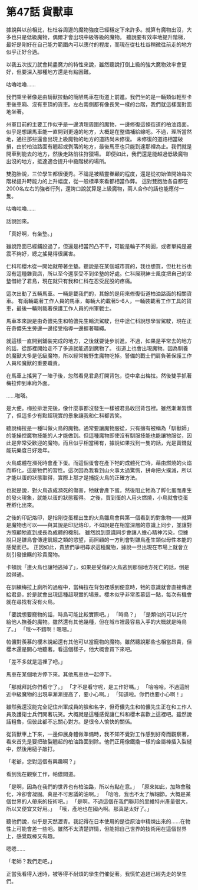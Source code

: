 # 第47話 貨獸車

據說與以前相比，杜杜谷周邊的魔物強度已經穩定下來許多。就算有魔物出沒，大多也只是低級魔物，偶爾才會出現中級等級的魔物。
聽說要有效率地提升階梯，最好是剛好在自己能力範圍內可以應付的程度，而現在從杜杜谷稍微往前走的地方似乎正好合適。

以我五次拔刀就會耗盡魔力的特性來說，雖然聽說打倒上級的強大魔物效率會更好，但要深入那種地方還是有點困難。

咕嚕咕嚕……

我們乘坐著像是由騎獸拉動的簡陋馬車在街道上前進。我們坐的是一輛類似輕型卡車後車廂、沒有車頂的貨車。左右兩側都有像長凳一樣的台階，我們就這樣面對面地坐著。

州軍目前的主要工作似乎是一邊清理周圍的魔物，一邊修復這條街道的柏油路面。似乎是想讓馬車能一直開到更遠的地方，大概是在整備補給線吧。不過，理所當然地，通往那些還會出現上級魔物的地方的道路尚未修復。
未修復的道路相當破損，由於柏油路面有翹起或剝落的地方，最後馬車也只能到達那裡為止。我們就是開車到能去的地方，然後走路前往狩獵場。
即便如此，我們還是能越過低級魔物出沒的地方，抵達適合提升中級階梯的場所。

雙胞胎說，三位學生都很優秀。不論是被精靈眷顧的程度，還是從初始值開始每次階梯提升時能力的上升幅度，從一般標準來看都相當作弊。
這對雙胞胎各自都在2000名左右的強者行列，還誇口說就算是上級魔物，兩人合作的話也能應付一隻。

咕嚕咕嚕……

話說回來。

「真好啊，有坐墊。」

雖說路面已經鋪設過了，但還是相當凹凸不平，可能是輪子不夠圓，或者單純是避震不夠好，總之搖晃得很厲害。

仁科和櫻木從一開始就帶著坐墊。聽說是在某個城市買的，我也想買，但杜杜谷也沒有這種雜貨店，所以至今還享受不到坐墊的好處。仁科展現紳士風度把自己的坐墊借給了君島，現在就只有我和仁科在忍受屁股的疼痛。

這次出動了五輛馬車。一輛是載我們的，其餘的是用來修復街道柏油路面的相關貨車。
有兩輛載著工作人員的馬車，每輛大約載著5-6人，一輛裝載著工作工具的貨車，最後一輛則載著保護工作人員的州軍戰士。

馬車本來說是由奇儂先生和帕儂先生輪流駕駛，但中途仁科說想學習駕駛，現在正在奇儂先生旁邊一邊接受指導一邊握著韁繩。

就這樣一直開到鋪裝完成的地方，之後就要徒步前進。不過，如果是平常去的地方的話，從那裡開始走不了多遠就能遇到魔物了。
街道上也會出現魔物。因為馴養的魔獸大多是低級魔物，所以經常被野生魔物吃掉。警備的戰士們肩負著保護工作人員和魔獸的重要職責。

在馬車上搖晃了一陣子後，忽然看見君島打開背包，從中拿出梅拉。然後雙手抓著梅拉伸到車廂外面。

……啪嗒。

是大便。梅拉排泄完後，像什麼事都沒發生一樣被君島收回背包裡。雖然漸漸習慣了，但這多少有點超現實的景象讓我和仁科都苦笑。

聽說梅拉是一種叫做火鳥的魔物。通常要讓魔物服從，只有擁有被稱為「馴獸師」的能操控魔物技能的人才能做到。但這種魔物即使沒有馴服技能也能讓牠服從，因此是非常受歡迎的魔物。而且似乎相當稀有，據說如果找到一隻的話，光是賣錢就能玩樂度日好幾年。

火鳥成體在瀕死時會產下蛋。而這個蛋會在產下牠的成體死亡時，藉由燃燒的火焰而孵化，這是牠們的習性。這次因為我看到山火事太過驚慌，拼命把火撲滅，所以才能以蛋的狀態取得，實際上那才是捕捉火鳥的正確方法。

也就是說，對火鳥造成瀕死的傷害，牠就會產下蛋。然後阻止牠為了孵化蛋而產生的發火現象，就能以蛋的狀態獲得。
之後，買到蛋的人用火燃燒，小鳥就會從蛋裡孵化出來。

之後的印記烙印，是指剛從蛋裡出生的火鳥雛鳥會與第一個看到的對象物——就算是魔物也可以——與其說是印記烙印，不如說是在相當深層的意識上同步，並讓對方照顧牠直到成長為成體的機制。
雖然說到意識同步會讓人擔心精神污染，但據說只是雛鳥會傳達飢餓之類的慾望，而照顧的一方則會對雛鳥產生類似母性本能的感覺而已。
正因如此，貴族們爭相尋求這種魔物，據說一旦出現在市場上就會立刻引發搶購的珍貴魔物。

卡頓說「連火鳥也讓牠逃掉了」，如果是受傷的火鳥逃到那個地方死亡的話，倒是說得通。

在訓練梅拉上廁所的過程中，當梅拉在背包裡感到便意時，牠的意識就會直接傳達給君島，於是就會出現這種超現實的場景。櫻木似乎非常羨慕這一點，每次有機會就在尋找有沒有火鳥。

「要說想要寵物的話，時鳥可能比較實際吧。」
「時鳥？」
「是類似的可以託付給他人撫養的魔物。雖然還有其他幾種，但在城市裡最容易入手的大概就是時鳥了。」
「哦～不錯啊！嗯嗯。」

帕儂對羨慕的櫻木說起還有其他可以當寵物的魔物。雖然聽說那些也相當昂貴，但櫻木還是開心地聽著。看這個樣子，他大概會買下來吧。

「差不多就是這裡了吧。」

馬車在某個地方停下來。其他馬車也一起停下。

「那就拜託你們看守了。」
「才不是看守呢，是工作好嗎。」
「哈哈哈。不過這附近中級魔物的出現率漸漸提高了，要小心啊。」
「知道啦。你們也要小心啊！」

雖然我還沒能完全記住州軍成員的臉和名字，但奇儂先生和帕儂先生正在和工作人員及護衛士兵們開著玩笑。大概就是這種感覺讓仁科和櫻木喜歡上這裡吧。雖然說話粗魯，但彼此都不忘關心對方。是很令人愉快的關係。

從貨獸車上下來，一邊伸展身體做準備時，我不知不覺對工作感到好奇而觀察著，看來首先是要把破裂翹起的柏油路面剝除。他們正用像鐵撬一樣的金屬棒插入裂縫中，然後用槌子敲打。

「老爺，您對這個有興趣啊？」

看到我在觀察工作，帕儂問道。

「是啊，因為在我們的世界也有柏油路，所以有點在意。」
「原來如此，加熱會融化，冷卻會凝固。真是不可思議的油啊。」
「哈哈，我也不太了解細節。大概是某個世界的人帶來的技術吧。」
「是啊。不過這個在我們聯邦的里維特州產量很大，所以又便宜又好用。」
「哦，產地也在國內啊。那真是太好了。」

聽他們說，似乎是天然瀝青。我記得在日本使用的是從原油中精煉出來的……在物性上可能會差一些吧。雖然不太清楚詳情，但能把自己世界的技術用在這個世界上，感覺既棒又有趣。

嗯嗯……

「老師？我們走吧。」

正當我看得入迷時，被等得不耐煩的學生們催促著。我慌忙追趕已經先走的學生們。